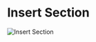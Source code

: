 # Insert Section
![Insert Section](../../../../../first_prototype/mockups/InsertQueueMapRecapPage%20(Existing%20building).png) 

